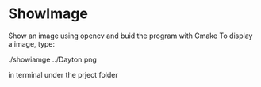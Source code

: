 # ShowImage
Show an image using opencv and buid the program with Cmake
To display a image, type:

./showiamge ../Dayton.png

in terminal under the prject folder 
